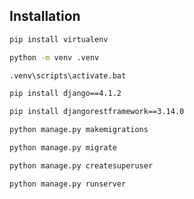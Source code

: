 ## Installation

```bash
pip install virtualenv

python -m venv .venv
```

```bash
.venv\scripts\activate.bat
```

```bash
pip install django==4.1.2

pip install djangorestframework==3.14.0
```

```bash
python manage.py makemigrations

python manage.py migrate

python manage.py createsuperuser

python manage.py runserver
```